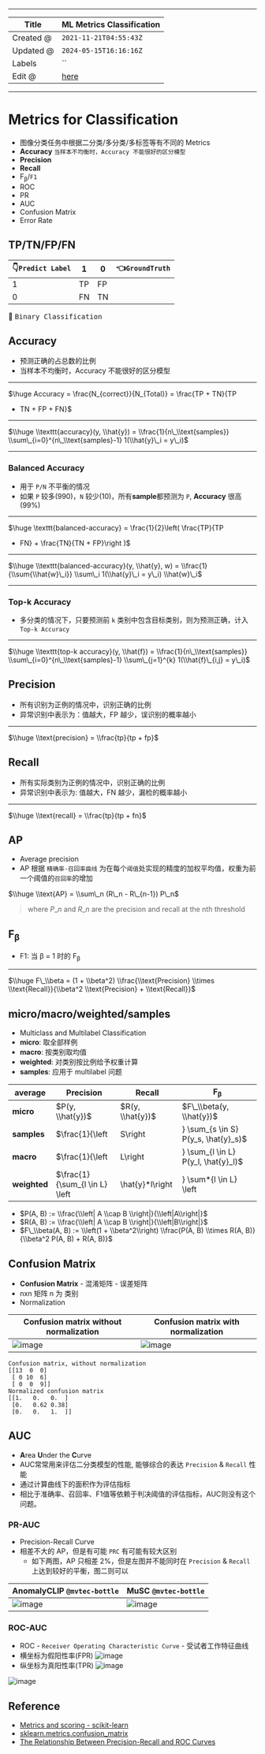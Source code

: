 -----

| Title     | ML Metrics Classification                             |
| --------- | ----------------------------------------------------- |
| Created @ | `2021-11-21T04:55:43Z`                                |
| Updated @ | `2024-05-15T16:16:16Z`                                |
| Labels    | \`\`                                                  |
| Edit @    | [here](https://github.com/junxnone/aiwiki/issues/137) |

-----

# Metrics for Classification

  - 图像分类任务中根据二分类/多分类/多标签等有不同的 Metrics
  - **Accuracy** `当样本不均衡时，Accuracy 不能很好的区分模型`
  - **Precision**
  - **Recall**
  - F<sub>β</sub>/`F1`
  - ROC
  - PR
  - AUC
  - Confusion Matrix
  - Error Rate

## TP/TN/FP/FN

| 👇`Predict Label` | 1  | 0  | 👈`GroundTruth` |
| ---------------- | -- | -- | -------------- |
| 1                | TP | FP |                |
| 0                | FN | TN |                |

:bookmark: <kbd>Binary Classification</kbd>

## Accuracy

  - 预测正确的占总数的比例
  - 当样本不均衡时，Accuracy 不能很好的区分模型

-----

$\\huge Accuracy = \\frac{N\_{correct}}{N\_{Total}} = \\frac{TP + TN}{TP
+ TN + FP + FN}$

-----

$\\huge \\texttt{accuracy}(y, \\hat{y}) = \\frac{1}{n\_\\text{samples}}
\\sum\_{i=0}^{n\_\\text{samples}-1} 1(\\hat{y}\_i = y\_i)$

-----

### Balanced Accuracy

  - 用于 `P/N` 不平衡的情况
  - 如果 `P` 较多(990)，`N` 较少(10)，所有**sample**都预测为 `P`, **Accuracy** 很高(99%)

-----

$\\huge \\texttt{balanced-accuracy} = \\frac{1}{2}\\left( \\frac{TP}{TP
+ FN} + \\frac{TN}{TN + FP}\\right )$

-----

$\\huge \\texttt{balanced-accuracy}(y, \\hat{y}, w) =
\\frac{1}{\\sum{\\hat{w}\_i}} \\sum\_i 1(\\hat{y}\_i = y\_i)
\\hat{w}\_i$

-----

### Top-k Accuracy

  - 多分类的情况下，只要预测前 `k` 类别中包含目标类别，则为预测正确，计入 `Top-k Accuracy`

-----

$\\huge \\texttt{top-k accuracy}(y, \\hat{f}) =
\\frac{1}{n\_\\text{samples}} \\sum\_{i=0}^{n\_\\text{samples}-1}
\\sum\_{j=1}^{k} 1(\\hat{f}\_{i,j} = y\_i)$

## Precision

  - 所有识别为正例的情况中，识别正确的比例
  - 异常识别中表示为：值越大，FP 越少，误识别的概率越小

-----

$\\huge \\text{precision} = \\frac{tp}{tp + fp}$

## Recall

  - 所有实际类别为正例的情况中，识别正确的比例
  - 异常识别中表示为: 值越大，FN 越少，漏检的概率越小

-----

$\\huge \\text{recall} = \\frac{tp}{tp + fn}$

## AP

  - Average precision
  - AP 根据 `精确率-召回率曲线` 为在每个`阈值`处实现的精度的加权平均值，权重为前一个阈值的`召回率`的增加

$\\huge \\text{AP} = \\sum\_n (R\_n - R\_{n-1}) P\_n$

> where $P\_n$ and $R\_n$ are the precision and recall at the nth
> threshold

## F<sub>β</sub>

  - F1: 当 β = 1 时的 F<sub>β</sub>

-----

$\\huge F\_\\beta = (1 + \\beta^2) \\frac{\\text{Precision} \\times
\\text{Recall}}{\\beta^2 \\text{Precision} + \\text{Recall}}$

## micro/macro/weighted/samples

  - Multiclass and Multilabel Classification
  - **micro**: 取全部样例
  - **macro**: 按类别取均值
  - **weighted**: 对类别按比例给予权重计算
  - **samples**: 应用于 multilabel 问题

| average      | Precision                                                                                                                 | Recall                                                                                                                    | F<sub>β</sub>                                                                                                                   |
| ------------ | ------------------------------------------------------------------------------------------------------------------------- | ------------------------------------------------------------------------------------------------------------------------- | ------------------------------------------------------------------------------------------------------------------------------- |
| **micro**    | $P(y, \\hat{y})$                                                                                                          | $R(y, \\hat{y})$                                                                                                          | $F\_\\beta(y, \\hat{y})$                                                                                                        |
| **samples**  | $\\frac{1}{\\left|S\\right|} \\sum\_{s \\in S} P(y\_s, \\hat{y}\_s)$                                                      | $\\frac{1}{\\left|S\\right|} \\sum\_{s \\in S} R(y\_s, \\hat{y}\_s)$                                                      | $\\frac{1}{\\left|S\\right|} \\sum\_{s \\in S} F\_\\beta(y\_s, \\hat{y}\_s)$                                                    |
| **macro**    | $\\frac{1}{\\left|L\\right|} \\sum\_{l \\in L} P(y\_l, \\hat{y}\_l)$                                                      | $\\frac{1}{\\left|L\\right|} \\sum\_{l \\in L} R(y\_l, \\hat{y}\_l)$                                                      | $\\frac{1}{\\left|L\\right|} \\sum\_{l \\in L} F\_\\beta(y\_l, \\hat{y}\_l)$                                                    |
| **weighted** | $\\frac{1}{\\sum\_{l \\in L} \\left|\\hat{y}*l\\right|} \\sum*{l \\in L} \\left|\\hat{y}\_l\\right| P(y\_l, \\hat{y}\_l)$ | $\\frac{1}{\\sum\_{l \\in L} \\left|\\hat{y}*l\\right|} \\sum*{l \\in L} \\left|\\hat{y}\_l\\right| R(y\_l, \\hat{y}\_l)$ | $\\frac{1}{\\sum\_{l \\in L} \\left|\\hat{y}*l\\right|} \\sum*{l \\in L} \\left|\\hat{y}*l\\right| F*\\beta(y\_l, \\hat{y}\_l)$ |

  - $P(A, B) := \\frac{\\left| A \\cap B \\right|}{\\left|A\\right|}$
  - $R(A, B) := \\frac{\\left| A \\cap B \\right|}{\\left|B\\right|}$
  - $F\_\\beta(A, B) := \\left(1 + \\beta^2\\right) \\frac{P(A, B)
    \\times R(A, B)}{\\beta^2 P(A, B) + R(A, B)}$

## Confusion Matrix

  - **Confusion Matrix** - 混淆矩阵 - 误差矩阵
  - nxn 矩阵 n 为 类别
  - Normalization

| Confusion matrix without normalization                       | Confusion matrix with normalization                          |
| ------------------------------------------------------------ | ------------------------------------------------------------ |
| ![image](media/a87cd97b7cec7120a0c8eea4ac5a19540e62b101.png) | ![image](media/7674d98be1cedba3f66f5dbc044eca54bf4e1544.png) |

    Confusion matrix, without normalization
    [[13  0  0]
     [ 0 10  6]
     [ 0  0  9]]
    Normalized confusion matrix
    [[1.   0.   0.  ]
     [0.   0.62 0.38]
     [0.   0.   1.  ]]

## AUC

  - **A**rea **U**nder the **C**urve
  - AUC常常用来评估二分类模型的性能, 能够综合的表达 `Precision` & `Recall` 性能
  - 通过计算曲线下的面积作为评估指标
  - 相比于准确率、召回率、F1值等依赖于判决阈值的评估指标，AUC则没有这个问题。

### PR-AUC

  - Precision-Recall Curve
  - 相差不大的 AP，但是有可能 `PRC` 有可能有较大区别
      - 如下两图，AP 只相差 2%，但是左图并不能同时在 `Precision` & `Recall` 上达到较好的平衡，图二则可以

| AnomalyCLIP `@mvtec-bottle`                                  | MuSC `@mvtec-bottle`                                         |
| ------------------------------------------------------------ | ------------------------------------------------------------ |
| ![image](media/b0cff925e84e3a1ac68635e21696b5e17fd8e195.png) | ![image](media/5ee8c1cc2859c4bb7fe5d49361dc092218d0d0a7.png) |

### ROC-AUC

  - ROC - `Receiver Operating Characteristic Curve` - 受试者工作特征曲线
  - 横坐标为假阳性率(FPR)
    ![image](media/efa51f90d591c9acd8b84a77515727b9230aebea.png)
  - 纵坐标为真阳性率(TPR)
    ![image](media/f91668092140fe0d5b1c6cbd3687e83673ba0e5d.png)

![image](media/7516c8f6cffaf17f82091d5564f72b82c0d65743.png)

## Reference

  - [Metrics and scoring -
    scikit-learn](https://scikit-learn.org/stable/modules/model_evaluation.html#metrics-and-scoring-quantifying-the-quality-of-predictions)
  - [sklearn.metrics.confusion\_matrix](https://scikit-learn.org/stable/modules/generated/sklearn.metrics.confusion_matrix.html)
  - [The Relationship Between Precision-Recall and ROC
    Curves](https://www.biostat.wisc.edu/~page/rocpr.pdf)
